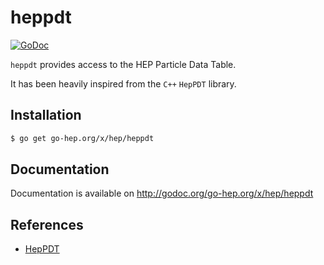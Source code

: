 heppdt
======

[![GoDoc](https://godoc.org/go-hep.org/x/hep/heppdt?status.svg)](https://godoc.org/go-hep.org/x/hep/heppdt)

`heppdt` provides access to the HEP Particle Data Table.

It has been heavily inspired from the `C++` `HepPDT` library.

## Installation

```sh
$ go get go-hep.org/x/hep/heppdt
```

## Documentation

Documentation is available on http://godoc.org/go-hep.org/x/hep/heppdt


## References

- [HepPDT](http://lcgapp.cern.ch/project/simu/HepPDT/)
